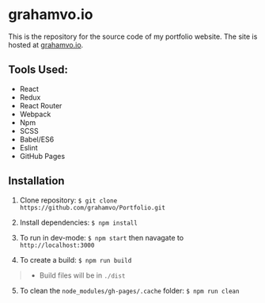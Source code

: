 grahamvo.io
===========

This is the repository for the source code of my portfolio website. The site is hosted at [grahamvo.io](http://grahamvo.io).

## Tools Used:

- React
- Redux
- React Router
- Webpack
- Npm
- SCSS
- Babel/ES6
- Eslint
- GitHub Pages

## Installation
1. Clone repository:
 `$ git clone https://github.com/grahamvo/Portfolio.git`

2. Install dependencies: `$ npm install`

3. To run in dev-mode: `$ npm start` then navagate to `http://localhost:3000`

4. To create a build: `$ npm run build`

>- Build files will be in `./dist`

5. To clean the `node_modules/gh-pages/.cache` folder: `$ npm run clean`
